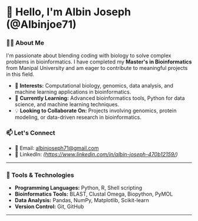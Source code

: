 # 👋 Hello, I'm Albin Joseph (@Albinjoe71)  

### 👨‍💻 About Me  
I'm passionate about blending coding with biology to solve complex problems in bioinformatics. I have completed my **Master's in Bioinformatics** from Manipal University and am eager to contribute to meaningful projects in this field.  

- 🔬 **Interests:** Computational biology, genomics, data analysis, and machine learning applications in bioinformatics.  
- 🌱 **Currently Learning:** Advanced bioinformatics tools, Python for data science, and machine learning techniques.  
- 💡 **Looking to Collaborate On:** Projects involving genomics, protein modeling, or data-driven research in bioinformatics.  

### 📫 Let's Connect  
- 📧 Email: [albinjoseph71@gmail.com](mailto:albinjoseph71@gmail.com)  
- 💼 LinkedIn: *(https://www.linkedin.com/in/albin-joseph-470b12159/)*    

---

### 🔧 Tools & Technologies  
- **Programming Languages:** Python, R, Shell scripting  
- **Bioinformatics Tools:** BLAST, Clustal Omega, Biopython, PyMOL  
- **Data Analysis:** Pandas, NumPy, Matplotlib, Scikit-learn  
- **Version Control:** Git, GitHub  

---
